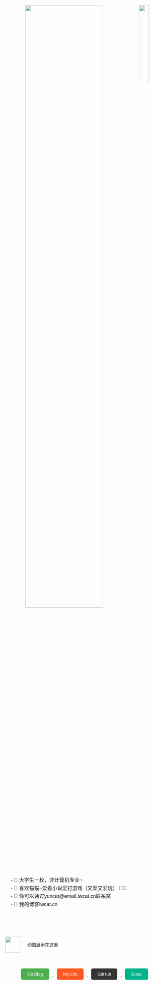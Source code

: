 <div align="center">
  <!-- 头像和简介图标 -->
  <img src="https://img.czzu.cn/u/git/sAc68e9u.png" width="25%" align="right" />
  <img src="https://cdn.lwcat.cn/git.svg" width="70%" />
  <br><br>

  <!-- 个人简介 -->
  <pre style="text-align: left; font-size: 16px; line-height: 1.6; font-family: 'Arial', sans-serif;">
    - 🌱 大学生一枚，非计算机专业~
    - 🐾 喜欢猫猫~爱看小说爱打游戏（又菜又爱玩） 🐤🐥
    - 💬 你可以通过yuncat@email.lwcat.cn联系窝
    - 🤔 我的博客lwcat.cn
  </pre>
  <br><br>

  <!-- 动图放在左边 -->
  <div style="display: flex; align-items: center;">
    <img src="https://cdn.lwcat.cn/wordpress/them/assets/images/top/meow.gif" height="50" style="margin-right: 20px;" />
    <span>动图展示在这里</span>
  </div>
  <br><br><br>

  <!-- 社交媒体按钮 -->
  <a href="https://lwcat.cn">
    <button style="padding: 10px 20px; font-size: 14px; background-color: #4CAF50; color: white; border: none; border-radius: 5px; margin: 0 10px;">
      Git Blog
    </button>
  </a>
  <a href="https://mylove.lifestyle">
    <button style="padding: 10px 20px; font-size: 14px; background-color: #FF5722; color: white; border: none; border-radius: 5px; margin: 0 10px;">
      My Life
    </button>
  </a>
  <a href="https://github.com/smcloudcat/">
    <button style="padding: 10px 20px; font-size: 14px; background-color: #333; color: white; border: none; border-radius: 5px; margin: 0 10px;">
      GitHub
    </button>
  </a>
  <a href="https://gitee.com/ximami/">
    <button style="padding: 10px 20px; font-size: 14px; background-color: #00B38A; color: white; border: none; border-radius: 5px; margin: 0 10px;">
      Gitee
    </button>
  </a>
</div>
